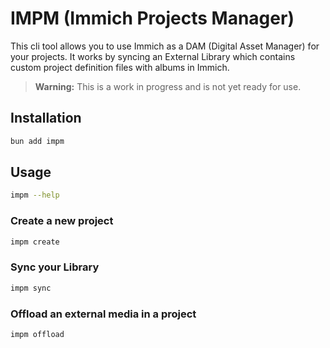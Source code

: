 # IMPM (Immich Projects Manager)

This cli tool allows you to use Immich as a DAM (Digital Asset Manager) for your projects.
It works by syncing an External Library which contains custom project definition files with albums in Immich.

> **Warning:** This is a work in progress and is not yet ready for use.

## Installation

```bash
bun add impm
```

## Usage

```bash
impm --help
```

### Create a new project

```bash
impm create
```

### Sync your Library

```bash
impm sync
```

### Offload an external media in a project

```bash
impm offload
```

